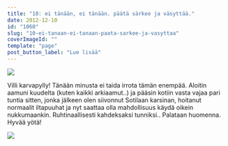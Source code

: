 ```yaml
---
title: "10: ei tänään, ei tänään. päätä särkee ja väsyttää."
date: 2012-12-10
id: "1060"
slug: "10-ei-tanaan-ei-tanaan-paata-sarkee-ja-vasyttaa"
coverImageId: ""
template: "page"
post_button_label: "Lue lisää"
---
```


[![](/images/k10.png)](http://4.bp.blogspot.com/-M6MRqKM76rw/UMY-lJC_fWI/AAAAAAAADX8/19pUc7JmcUs/s1600/k10.png)

Villi karvapylly! Tänään minusta ei taida irrota tämän enempää. Aloitin aamuni kuudelta (kuten kaikki arkiaamut..) ja pääsin kotiin vasta vajaa pari tuntia sitten, jonka jälkeen olen siivonnut Sotilaan karsinan, hoitanut normaalit iltapuuhat ja nyt saattaa olla mahdollisuus käydä oikein nukkumaankin. Ruhtinaallisesti kahdeksaksi tunniksi.. Palataan huomenna. Hyvää yötä!

[![](/images/ak.png)](http://1.bp.blogspot.com/-asOM3aIW0Bk/UMooFLuMaDI/AAAAAAAADb0/V5Qm2aKhWbw/s1600/ak.png)
